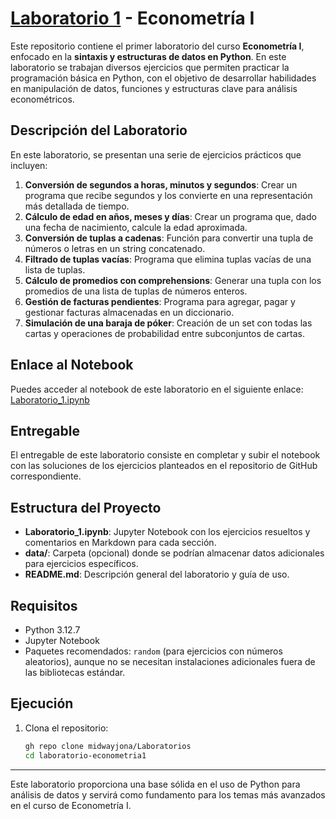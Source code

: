 # [Laboratorio 1](Laboratorio_1.ipynb) - Econometría I

Este repositorio contiene el primer laboratorio del curso **Econometría I**, enfocado en la **sintaxis y estructuras de datos en Python**. En este laboratorio se trabajan diversos ejercicios que permiten practicar la programación básica en Python, con el objetivo de desarrollar habilidades en manipulación de datos, funciones y estructuras clave para análisis econométricos.

## Descripción del Laboratorio

En este laboratorio, se presentan una serie de ejercicios prácticos que incluyen:
1. **Conversión de segundos a horas, minutos y segundos**: Crear un programa que recibe segundos y los convierte en una representación más detallada de tiempo.
2. **Cálculo de edad en años, meses y días**: Crear un programa que, dado una fecha de nacimiento, calcule la edad aproximada.
3. **Conversión de tuplas a cadenas**: Función para convertir una tupla de números o letras en un string concatenado.
4. **Filtrado de tuplas vacías**: Programa que elimina tuplas vacías de una lista de tuplas.
5. **Cálculo de promedios con comprehensions**: Generar una tupla con los promedios de una lista de tuplas de números enteros.
6. **Gestión de facturas pendientes**: Programa para agregar, pagar y gestionar facturas almacenadas en un diccionario.
7. **Simulación de una baraja de póker**: Creación de un set con todas las cartas y operaciones de probabilidad entre subconjuntos de cartas.

## Enlace al Notebook

Puedes acceder al notebook de este laboratorio en el siguiente enlace: [Laboratorio_1.ipynb](Laboratorio_1.ipynb)

## Entregable

El entregable de este laboratorio consiste en completar y subir el notebook con las soluciones de los ejercicios planteados en el repositorio de GitHub correspondiente.

## Estructura del Proyecto

- **Laboratorio_1.ipynb**: Jupyter Notebook con los ejercicios resueltos y comentarios en Markdown para cada sección.
- **data/**: Carpeta (opcional) donde se podrían almacenar datos adicionales para ejercicios específicos.
- **README.md**: Descripción general del laboratorio y guía de uso.

## Requisitos

- Python 3.12.7
- Jupyter Notebook
- Paquetes recomendados: `random` (para ejercicios con números aleatorios), aunque no se necesitan instalaciones adicionales fuera de las bibliotecas estándar.

## Ejecución

1. Clona el repositorio:
   ```bash
   gh repo clone midwayjona/Laboratorios
   cd laboratorio-econometria1

---

Este laboratorio proporciona una base sólida en el uso de Python para análisis de datos y servirá como fundamento para los temas más avanzados en el curso de Econometría I.
